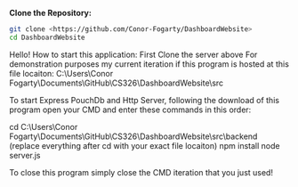 **Clone the Repository:**
```sh
git clone <https://github.com/Conor-Fogarty/DashboardWebsite>
cd DashboardWebsite
```
Hello!
How to start this application:
First Clone the server above 
For demonstration purposes my current iteration if this program is hosted at this file locaiton: C:\Users\Conor Fogarty\Documents\GitHub\CS326\DashboardWebsite\src

To start Express PouchDb and Http Server, following the download of this program open your CMD and enter these commands in this order:
 
cd C:\Users\Conor Fogarty\Documents\GitHub\CS326\DashboardWebsite\src\backend
(replace everything after cd with your exact file locaiton)
npm install
node server.js

To close this program simply close the CMD iteration that you just used!
